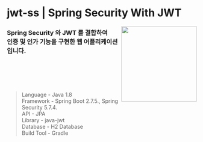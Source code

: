 # jwt-ss | Spring Security With JWT

<img align="right" src="https://github.com/jeongwon201/spring-webflux/assets/81132541/3e7997d0-0dd2-4bba-84e2-5c5584cfecd0" width="200px"/>
<h3 align="left">Spring Security 와 JWT 를 결합하여<br> 인증 및 인가 기능을 구현한 웹 어플리케이션입니다.</h4>
<br />
<br />
<br />

##

> Language - Java 1.8  
> Framework - Spring Boot 2.7.5., Spring Security 5.7.4.  
> API - JPA  
> Library - java-jwt  
> Database - H2 Database  
> Build Tool - Gradle  
<br />
